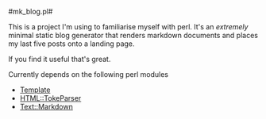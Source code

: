 #mk\_blog.pl#

This is a project I'm using to familiarise myself with perl. It's an *extremely*
minimal static blog generator that renders markdown documents and places my last
five posts onto a landing page.

If you find it useful that's great.

Currently depends on the following perl modules
  * [Template](http://search.cpan.org/~abw/Template-Toolkit-2.26/lib/Template.pm)
  * [HTML::TokeParser](http://search.cpan.org/~gaas/HTML-Parser-3.72/lib/HTML/TokeParser.pm)
  * [Text::Markdown](http://search.cpan.org/~bobtfish/Text-Markdown-1.000031/lib/Text/Markdown.pm)
